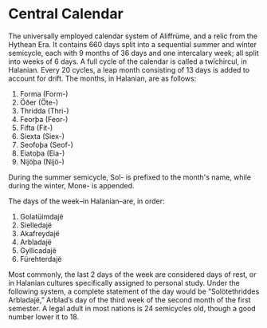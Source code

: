 # Central Calendar

The universally employed calendar system of Aliffrüme, and a relic from the Hythean Era. It contains 660 days split into a sequential summer and winter semicycle, each with 9 months of 36 days and one intercalary week; all split into weeks of 6 days. A full cycle of the calendar is called a twïchircul, in Halanian. Every 20 cycles, a leap month consisting of 13 days is added to account for drift. The months, in Halanian, are as follows:

1. Forma (Form-)  
2. Öðer (Öte-)  
3. Thridda (Thri-)  
4. Feorþa (Feor-)  
5. Fifta (Fit-)  
6. Siexta (Siex-)  
7. Seofoþa (Seof-)  
8. Eiatoþa (Eia-)  
9. Nijöþa (Nijö-)

During the summer semicycle, Sol- is prefixed to the month's name, while during the winter, Mone- is appended.

The days of the week–in Halanian–are, in order:

1. Golatüimdajë  
2. Sielledajë  
3. Akafreydajë  
4. Arbladajë  
5. Gyllicadajë  
6. Fürehterdajë

Most commonly, the last 2 days of the week are considered days of rest, or in Halanian cultures specifically assigned to personal study. Under the following system, a complete statement of the day would be “Solötethriddes Arbladajë,” Arblad’s day of the third week of the second month of the first semester. A legal adult in most nations is 24 semicycles old, though a good number lower it to 18.
